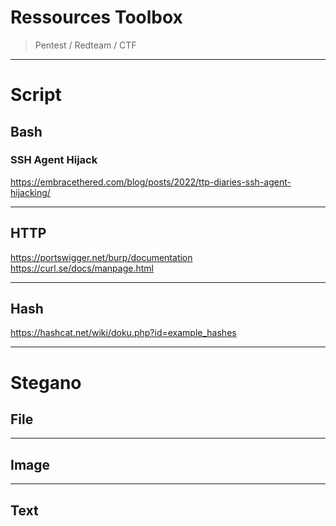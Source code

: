 # Ressources Toolbox
> Pentest / Redteam / CTF

---

# Script
## Bash
### SSH Agent Hijack
https://embracethered.com/blog/posts/2022/ttp-diaries-ssh-agent-hijacking/

---

## HTTP
https://portswigger.net/burp/documentation
https://curl.se/docs/manpage.html

---

## Hash
https://hashcat.net/wiki/doku.php?id=example_hashes

---

# Stegano
## File

---

## Image

---

## Text
